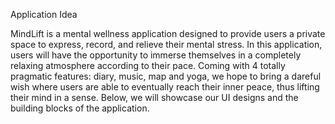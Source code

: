 Application Idea

MindLift is a mental wellness application designed to provide users a private space to express, record, and relieve their mental stress. In this application, users will have the opportunity to immerse themselves in a completely relaxing atmosphere according to their pace. Coming with 4 totally pragmatic features: diary, music, map and yoga, we hope to bring a dareful wish where users are able to eventually reach their inner peace, thus lifting their mind in a sense. Below, we will showcase our UI designs and the building blocks of the application.
